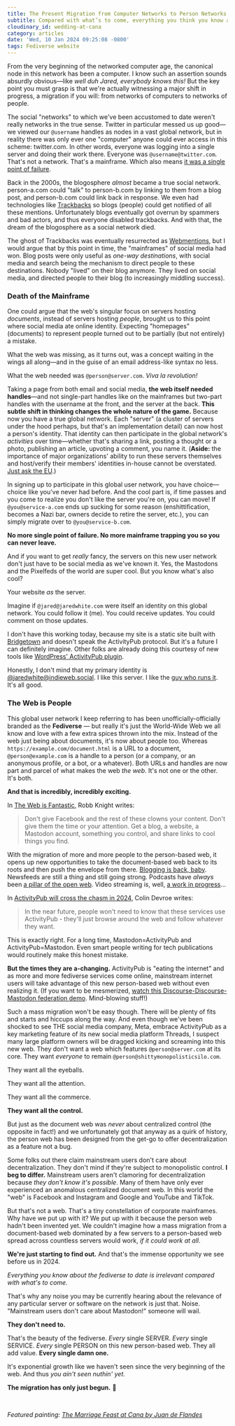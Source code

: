```yaml
---
title: The Present Migration from Computer Networks to Person Networks
subtitle: Compared with what’s to come, everything you think you know about the “fediverse” to date is irrelevant.
cloudinary_id: wedding-at-cana
category: articles
date: 'Wed, 10 Jan 2024 09:25:08 -0800'
tags: Fediverse website
---
```


From the very beginning of the networked computer age, the canonical node in this network has been a computer. I know such an assertion sounds absurdly obvious—like *well duh Jared, everybody knows this!* But the key point you must grasp is that we're actually witnessing a major shift in progress, a migration if you will: from networks of computers to networks of people.

The social "networks" to which we've been accustomed to date weren't really networks in the true sense. Twitter in particular messed us up good—we viewed our `@username` handles as nodes in a vast global network, but in reality there was only ever one "computer" anyone could ever access in this scheme: twitter.com. In other words, everyone was logging into a single server and doing their work there. Everyone was `@username@twitter.com`. That's not a network. That's a mainframe. Which also means [it was a single point of failure](https://jaredwhite.com/articles/elongate).

Back in the 2000s, the blogosphere _almost_ became a true social network. person-a.com could "talk" to person-b.com by linking to them from a blog post, and person-b.com could link back in response. We even had technologies like [Trackbacks](https://en.wikipedia.org/wiki/Trackback) so blogs (people) could get notified of all these mentions. Unfortunately blogs eventually got overrun by spammers and bad actors, and thus everyone disabled trackbacks. And with that, the dream of the blogosphere as a social network died.

The ghost of Trackbacks was eventually resurrected as [Webmentions](https://en.wikipedia.org/wiki/Webmention), but I would argue that by this point in time, the "mainframes" of social media had won. Blog posts were only useful as _one-way destinations_, with social media and search being the mechanism to direct people to these destinations. Nobody "lived" on their blog anymore. They lived on social media, and directed people to their blog (to increasingly middling success).

### Death of the Mainframe

One could argue that the web's singular focus on servers hosting _documents_, instead of servers hosting _people_, brought us to this point where social media ate online identity. Expecting "homepages" (documents) to represent people turned out to be partially (but not entirely) a mistake.

What the web was missing, as it turns out, was a concept waiting in the wings all along—and in the guise of an email address-like syntax no less.

What the web needed was `@person@server.com`. _Viva la revolution!_

Taking a page from both email and social media, **the web itself needed handles**—and not single-part handles like on the mainframes but two-part handles with the username at the front, and the server at the back. **This subtle shift in thinking changes the whole nature of the game.** Because now you have a true global network. Each "server" (a cluster of servers under the hood perhaps, but that's an implementation detail) can now host a person's identity. That identity can then participate in the global network's _activities_ over time—whether that's sharing a link, posting a thought or a photo, publishing an article, upvoting a comment, you name it. (**Aside:** the importance of major organizations' ability to run these servers themselves and host/verify their members' identities in-house cannot be overstated. [Just ask the EU](https://social.network.europa.eu/about).)

In signing up to participate in this global user network, you have choice—choice like you've never had before. And the cool part is, if time passes and you come to realize you don't like the server you're on, you can move! If `@you@service-a.com` ends up sucking for some reason (enshittification, becomes a Nazi bar, owners decide to retire the server, etc.), you can simply migrate over to `@you@service-b.com`.

**No more single point of failure. No more mainframe trapping you so you can never leave.**

And if you want to get _really_ fancy, the servers on this new user network don't just have to be social media as we've known it. Yes, the Mastodons and the Pixelfeds of the world are super cool. But you know what's also cool?

Your website _as_ the server.

Imagine if `@jared@jaredwhite.com` were itself an identity on this global network. You could follow it (me). You could receive updates. You could comment on those updates.

I don't have this working today, because my site is a static site built with [Bridgetown](https://www.bridgetownrb.com) and doesn't speak the ActivityPub protocol. But it's a future I can definitely imagine. Other folks are already doing this courtesy of new tools like [WordPress' ActivityPub plugin](https://wordpress.org/plugins/activitypub/).

Honestly, I don't mind that my primary identity is [@jaredwhite@indieweb.social](https://indieweb.social/@jaredwhite). I like this server. I like the [guy who runs it](https://indieweb.social/@tchambers). It's all good.

### The Web is People

This global user network I keep referring to has been unofficially-officially branded as the **Fediverse** — but really it's just the World-Wide Web we all know and love with a few extra spices thrown into the mix. Instead of the web just being about documents, it's now about people too. Whereas `https://example.com/document.html` is a URL to a document, `@person@example.com` is a handle to a person (or a company, or an anonymous profile, or a bot, or a whatever). Both URLs and handles are now part and parcel of what makes the web _the web_. It's not one or the other. It's both.

**And that is incredibly, incredibly exciting.**

In [The Web is Fantastic](https://rknight.me/blog/the-web-is-fantastic/), Robb Knight writes:

> Don't give Facebook and the rest of these clowns your content. Don't give them the time or your attention. Get a blog, a website, a Mastodon account, something you control, and share links to cool things you find.

With the migration of more and more people to the person-based web, it opens up new opportunities to take the document-based web back to its roots and then push the envelope from there. [Blogging is back, baby](https://cdevroe.com/2023/01/11/blogging-is-alive). Newsfeeds are still a thing and still going strong. Podcasts have _always_ been [a pillar of the open web](https://jaredwhite.com/podcast/88/). Video streaming is, well, [a work in progress](https://jaredwhite.com/podcast/107/)…

In [ActivityPub will cross the chasm in 2024](https://cdevroe.com/2023/12/19/activitypub), Colin Devroe writes:

> In the near future, people won't need to know that these services use ActivityPub - they'll just browse around the web and follow whatever they want.

This is exactly right. For a long time, Mastodon=ActivityPub and ActivityPub=Mastodon. Even smart people writing for tech publications would routinely make this honest mistake.

**But the times they are a-changing.** ActivityPub is "eating the internet" and as more and more fediverse services come online, mainstream internet users will take advantage of this new person-based web without even realizing it. (If you want to be mesmerized, [watch this Discourse-Discourse-Mastodon federation demo](https://meta.discourse.org/t/activitypub-plugin/266794/117). Mind-blowing stuff!)

Such a mass migration won't be easy though. There will be plenty of fits and starts and hiccups along the way. And even though we've been shocked to see THE social media company, Meta, embrace ActivityPub as a key marketing feature of its new social media platform Threads, I suspect many large platform owners will be dragged kicking and screaming into this new web. They don't want a web which features `@person@server.com` at its core. They want _everyone_ to remain `@person@shittymonopolisticsilo.com`.

They want all the eyeballs.

They want all the attention.

They want all the commerce.

**They want all the control.**

But just as the document web was _never_ about centralized control (the opposite in fact!) and we unfortunately got that anyway as a quirk of history, the person web has been designed from the get-go to offer decentralization as a feature not a bug.

Some folks out there claim mainstream users don't care about decentralization. They don't mind if they're subject to monopolistic control. **I beg to differ.** Mainstream users aren't clamoring for decentralization because _they don't know it's possible_. Many of them have only ever experienced an anomalous centralized document web. In this world the "web" is Facebook and Instagram and Google and YouTube and TikTok.

But that's not a web. That's a tiny constellation of corporate mainframes. Why have we put up with it? We put up with it because the person web hadn't been invented yet. We couldn't imagine how a mass migration from a document-based web dominated by a few servers to a person-based web spread across countless servers would work, _if it could work at all_.

**We're just starting to find out.** And that's the immense opportunity we see before us in 2024.

_Everything you know about the fediverse to date is irrelevant compared with what's to come._

That's why any noise you may be currently hearing about the relevance of any particular server or software on the network is just that. Noise. "Mainstream users don't care about Mastodon!" someone will wail.

**They don't need to.**

That's the beauty of the fediverse. _Every_ single SERVER. _Every_ single SERVICE. _Every_ single PERSON on this new person-based web. They all add value. **Every single damn one.**

It's exponential growth like we haven't seen since the very beginning of the web. And thus _you ain't seen nuthin' yet._

**The migration has only just begun.** 🚀

<br/>

_Featured painting: [The Marriage Feast at Cana by Juan de Flandes](https://www.metmuseum.org/art/collection/search/436801)_